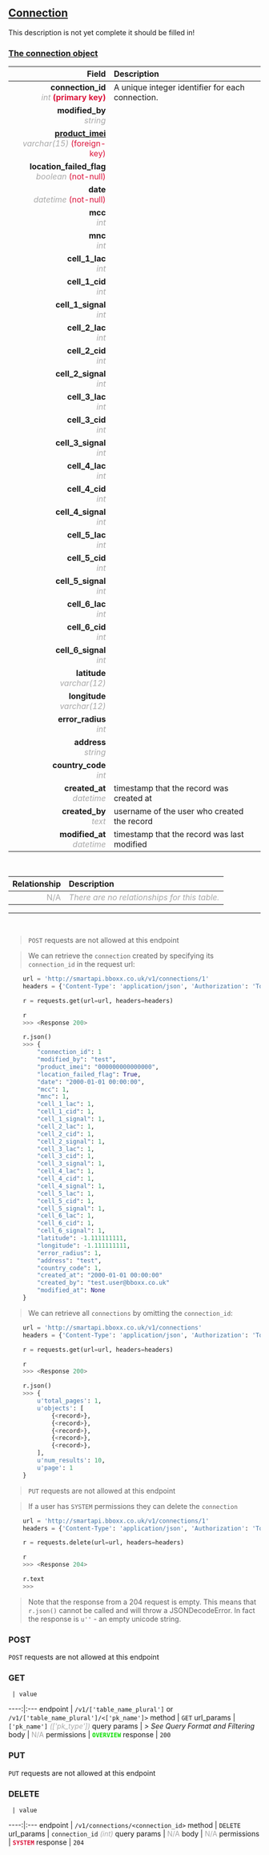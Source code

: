 ## <u>Connection</u>
This description is not yet complete it should be filled in!


### <u>The connection object</u>

Field | Description
------:|:------------
__connection_id__ <br><font color="DarkGray">_int_</font> <font color="Crimson">__(primary key)__</font> | A unique integer identifier for each connection.
__modified_by__ <br><font color="DarkGray">_string_</font> <font color="Crimson"></font> |
__<a href="/#product">product_imei</a>__ <br><font color="DarkGray">_varchar(15)_</font> <font color="Crimson">(foreign-key)</font> |
__location_failed_flag__ <br><font color="DarkGray">_boolean_</font> <font color="Crimson">(not-null)</font> |
__date__ <br><font color="DarkGray">_datetime_</font> <font color="Crimson">(not-null)</font> |
__mcc__ <br><font color="DarkGray">_int_</font> <font color="Crimson"></font> |
__mnc__ <br><font color="DarkGray">_int_</font> <font color="Crimson"></font> |
__cell_1_lac__ <br><font color="DarkGray">_int_</font> <font color="Crimson"></font> |
__cell_1_cid__ <br><font color="DarkGray">_int_</font> <font color="Crimson"></font> |
__cell_1_signal__ <br><font color="DarkGray">_int_</font> <font color="Crimson"></font> |
__cell_2_lac__ <br><font color="DarkGray">_int_</font> <font color="Crimson"></font> |
__cell_2_cid__ <br><font color="DarkGray">_int_</font> <font color="Crimson"></font> |
__cell_2_signal__ <br><font color="DarkGray">_int_</font> <font color="Crimson"></font> |
__cell_3_lac__ <br><font color="DarkGray">_int_</font> <font color="Crimson"></font> |
__cell_3_cid__ <br><font color="DarkGray">_int_</font> <font color="Crimson"></font> |
__cell_3_signal__ <br><font color="DarkGray">_int_</font> <font color="Crimson"></font> |
__cell_4_lac__ <br><font color="DarkGray">_int_</font> <font color="Crimson"></font> |
__cell_4_cid__ <br><font color="DarkGray">_int_</font> <font color="Crimson"></font> |
__cell_4_signal__ <br><font color="DarkGray">_int_</font> <font color="Crimson"></font> |
__cell_5_lac__ <br><font color="DarkGray">_int_</font> <font color="Crimson"></font> |
__cell_5_cid__ <br><font color="DarkGray">_int_</font> <font color="Crimson"></font> |
__cell_5_signal__ <br><font color="DarkGray">_int_</font> <font color="Crimson"></font> |
__cell_6_lac__ <br><font color="DarkGray">_int_</font> <font color="Crimson"></font> |
__cell_6_cid__ <br><font color="DarkGray">_int_</font> <font color="Crimson"></font> |
__cell_6_signal__ <br><font color="DarkGray">_int_</font> <font color="Crimson"></font> |
__latitude__ <br><font color="DarkGray">_varchar(12)_</font> <font color="Crimson"></font> |
__longitude__ <br><font color="DarkGray">_varchar(12)_</font> <font color="Crimson"></font> |
__error_radius__ <br><font color="DarkGray">_int_</font> <font color="Crimson"></font> |
__address__ <br><font color="DarkGray">_string_</font> <font color="Crimson"></font> |
__country_code__ <br><font color="DarkGray">_int_</font> <font color="Crimson"></font> |
__created_at__  <br><font color="DarkGray">_datetime_</font> | timestamp that the record was created at
__created_by__  <br><font color="DarkGray">_text_</font>| username of the user who created the record
__modified_at__ <br><font color="DarkGray">_datetime_</font>| timestamp that the record was last modified


<br>

Relationship | Description
-------------:|:------------
<font color="DarkGray">N/A</font> | <font color="DarkGray">_There are no relationships for this table._</font>

<hr>
<br>

> `POST` requests are not allowed at this endpoint

> We can retrieve the `connection` created by specifying its `connection_id` in the request url:

```python
    url = 'http://smartapi.bboxx.co.uk/v1/connections/1'
    headers = {'Content-Type': 'application/json', 'Authorization': 'Token token=' + A_VALID_TOKEN}

    r = requests.get(url=url, headers=headers)

    r
    >>> <Response 200>

    r.json()
    >>> {
		"connection_id": 1
		"modified_by": "test",
		"product_imei": "000000000000000",
		"location_failed_flag": True,
		"date": "2000-01-01 00:00:00",
		"mcc": 1,
		"mnc": 1,
		"cell_1_lac": 1,
		"cell_1_cid": 1,
		"cell_1_signal": 1,
		"cell_2_lac": 1,
		"cell_2_cid": 1,
		"cell_2_signal": 1,
		"cell_3_lac": 1,
		"cell_3_cid": 1,
		"cell_3_signal": 1,
		"cell_4_lac": 1,
		"cell_4_cid": 1,
		"cell_4_signal": 1,
		"cell_5_lac": 1,
		"cell_5_cid": 1,
		"cell_5_signal": 1,
		"cell_6_lac": 1,
		"cell_6_cid": 1,
		"cell_6_signal": 1,
		"latitude": -1.111111111,
		"longitude": -1.111111111,
		"error_radius": 1,
		"address": "test",
		"country_code": 1,
		"created_at": "2000-01-01 00:00:00"
		"created_by": "test.user@bboxx.co.uk"
		"modified_at": None
	}
```

> We can retrieve all `connections` by omitting the `connection_id`:

```python
    url = 'http://smartapi.bboxx.co.uk/v1/connections'
    headers = {'Content-Type': 'application/json', 'Authorization': 'Token token=' + A_VALID_TOKEN}

    r = requests.get(url=url, headers=headers)

    r
    >>> <Response 200>

    r.json()
    >>> {
        u'total_pages': 1,
        u'objects': [
            {<record>},
            {<record>},
            {<record>},
            {<record>},
            {<record>},
        ],
        u'num_results': 10,
        u'page': 1
    }
```

>`PUT` requests are not allowed at this endpoint

> If a user has `SYSTEM` permissions they can delete the `connection`

```python
    url = 'http://smartapi.bboxx.co.uk/v1/connections/1'
    headers = {'Content-Type': 'application/json', 'Authorization': 'Token token=' + A_VALID_TOKEN}

    r = requests.delete(url=url, headers=headers)

    r
    >>> <Response 204>

    r.text
    >>>
```
> Note that the response from a 204 request is empty. This means that `r.json()` cannot be called and will throw a JSONDecodeError. In fact the response is `u''` - an empty unicode string.



### POST
`POST` requests are not allowed at this endpoint

### GET
     | value
 ----:|:---
endpoint | `/v1/['table_name_plural']` or `/v1/['table_name_plural']/<['pk_name']>`
method | `GET`
url_params | `['pk_name']` <font color="DarkGray">_(['pk_type'])_</font>
query params | *> See Query Format and Filtering*
body | <font color="DarkGray">N/A</font>
permissions | <font color="Jade">__`OVERVIEW`__</font>
response | `200`

### PUT
`PUT` requests are not allowed at this endpoint

### DELETE
     | value
 ----:|:---
endpoint | `/v1/connections/<connection_id>`
method | `DELETE`
url_params | `connection_id` <font color="DarkGray">_(int)_</font>
query params | <font color="DarkGray">N/A</font>
body | <font color="DarkGray">N/A</font>
permissions | <font color="Crimson">__`SYSTEM`__</font>
response | `204`


